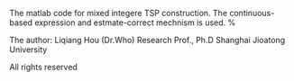 
The matlab code for mixed integere TSP construction.  The continuous-based
 expression and estmate-correct mechnism is used. 
%

 The author: 
 Liqiang Hou (Dr.Who)
 Research Prof., Ph.D
 Shanghai Jioatong University

 All rights reserved
